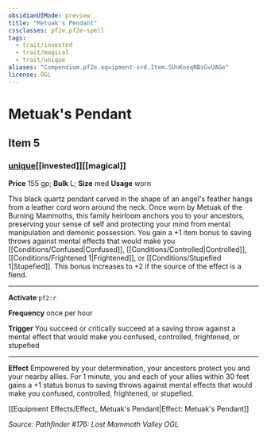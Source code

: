 ```yaml
---
obsidianUIMode: preview
title: "Metuak's Pendant"
cssclasses: pf2e,pf2e-spell
tags:
  - trait/invested
  - trait/magical
  - trait/unique
aliases: "Compendium.pf2e.equipment-srd.Item.SUnKoeqNBsGvUAGe"
license: OGL
---
```

# Metuak's Pendant
## Item 5
### [unique](unique "Unique Rarity Trait")[[invested]][[magical]]


**Price** 155 gp; 
**Bulk** L; **Size** med
**Usage** worn

This black quartz pendant carved in the shape of an angel's feather hangs from a leather cord worn around the neck. Once worn by Metuak of the Burning Mammoths, this family heirloom anchors you to your ancestors, preserving your sense of self and protecting your mind from mental manipulation and demonic possession. You gain a +1 item bonus to saving throws against mental effects that would make you [[Conditions/Confused|Confused]], [[Conditions/Controlled|Controlled]], [[Conditions/Frightened 1|Frightened]], or [[Conditions/Stupefied 1|Stupefied]]. This bonus increases to +2 if the source of the effect is a fiend.

* * *

**Activate** `pf2:r`

**Frequency** once per hour

**Trigger** You succeed or critically succeed at a saving throw against a mental effect that would make you confused, controlled, frightened, or stupefied

* * *

**Effect** Empowered by your determination, your ancestors protect you and your nearby allies. For 1 minute, you and each of your allies within 30 feet gains a +1 status bonus to saving throws against mental effects that would make you confused, controlled, frightened, or stupefied.

[[Equipment Effects/Effect_ Metuak's Pendant|Effect: Metuak's Pendant]]

*Source: Pathfinder #176: Lost Mammoth Valley*
*OGL*